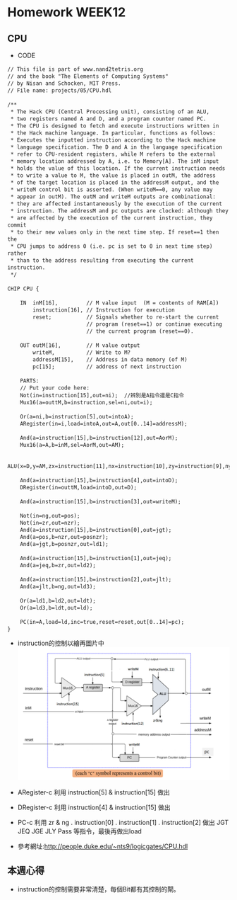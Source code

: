 # Homework WEEK12

## CPU

* CODE

<pre><code>// This file is part of www.nand2tetris.org
// and the book "The Elements of Computing Systems"
// by Nisan and Schocken, MIT Press.
// File name: projects/05/CPU.hdl

/**
 * The Hack CPU (Central Processing unit), consisting of an ALU,
 * two registers named A and D, and a program counter named PC.
 * The CPU is designed to fetch and execute instructions written in 
 * the Hack machine language. In particular, functions as follows:
 * Executes the inputted instruction according to the Hack machine 
 * language specification. The D and A in the language specification
 * refer to CPU-resident registers, while M refers to the external
 * memory location addressed by A, i.e. to Memory[A]. The inM input 
 * holds the value of this location. If the current instruction needs 
 * to write a value to M, the value is placed in outM, the address 
 * of the target location is placed in the addressM output, and the 
 * writeM control bit is asserted. (When writeM==0, any value may 
 * appear in outM). The outM and writeM outputs are combinational: 
 * they are affected instantaneously by the execution of the current 
 * instruction. The addressM and pc outputs are clocked: although they 
 * are affected by the execution of the current instruction, they commit 
 * to their new values only in the next time step. If reset==1 then the 
 * CPU jumps to address 0 (i.e. pc is set to 0 in next time step) rather 
 * than to the address resulting from executing the current instruction. 
 */

CHIP CPU {

    IN  inM[16],         // M value input  (M = contents of RAM[A])
        instruction[16], // Instruction for execution
        reset;           // Signals whether to re-start the current
                         // program (reset==1) or continue executing
                         // the current program (reset==0).

    OUT outM[16],        // M value output
        writeM,          // Write to M? 
        addressM[15],    // Address in data memory (of M)
        pc[15];          // address of next instruction

    PARTS:
    // Put your code here:
    Not(in=instruction[15],out=ni);  //辨別是A指令還是C指令
	Mux16(a=outtM,b=instruction,sel=ni,out=i);

	Or(a=ni,b=instruction[5],out=intoA);
	ARegister(in=i,load=intoA,out=A,out[0..14]=addressM);

	And(a=instruction[15],b=instruction[12],out=AorM);
	Mux16(a=A,b=inM,sel=AorM,out=AM);
	
	ALU(x=D,y=AM,zx=instruction[11],nx=instruction[10],zy=instruction[9],ny=instruction[8],f=instruction[7],no=instruction[6],out=outtM,out=outM,zr=zr,ng=ng);

	And(a=instruction[15],b=instruction[4],out=intoD);
	DRegister(in=outtM,load=intoD,out=D);

	And(a=instruction[15],b=instruction[3],out=writeM);

	Not(in=ng,out=pos);
	Not(in=zr,out=nzr);
	And(a=instruction[15],b=instruction[0],out=jgt);
	And(a=pos,b=nzr,out=posnzr);
	And(a=jgt,b=posnzr,out=ld1);

	And(a=instruction[15],b=instruction[1],out=jeq);
	And(a=jeq,b=zr,out=ld2);

	And(a=instruction[15],b=instruction[2],out=jlt);
	And(a=jlt,b=ng,out=ld3);

	Or(a=ld1,b=ld2,out=ldt);
	Or(a=ld3,b=ldt,out=ld);

	PC(in=A,load=ld,inc=true,reset=reset,out[0..14]=pc);
}</code></pre>

* instruction的控制以繪再圖片中
<img src='picture/cpu.png' height='300'></img>

* ARegister-c 利用 instruction[5] & instruction[15] 做出
* DRegister-c 利用 instruction[4] & instruction[15] 做出
* PC-c 利用 zr & ng . instruction[0] . instruction[1] . instruction[2] 做出 JGT JEQ JGE JLY Pass 等指令，最後再做出load
* 參考網址:http://people.duke.edu/~nts9/logicgates/CPU.hdl

## 本週心得
* instruction的控制需要非常清楚，每個Bit都有其控制的閘。